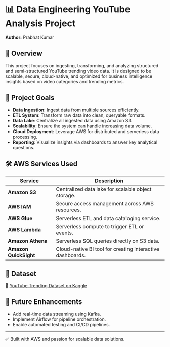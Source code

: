# 📊 Data Engineering YouTube Analysis Project

**Author:** Prabhat Kumar

## 🧭 Overview

This project focuses on ingesting, transforming, and analyzing structured and semi-structured YouTube trending video data. It is designed to be scalable, secure, cloud-native, and optimized for business intelligence insights based on video categories and trending metrics.

## 🎯 Project Goals

- **Data Ingestion**: Ingest data from multiple sources efficiently.
- **ETL System**: Transform raw data into clean, queryable formats.
- **Data Lake**: Centralize all ingested data using Amazon S3.
- **Scalability**: Ensure the system can handle increasing data volume.
- **Cloud Deployment**: Leverage AWS for distributed and serverless data processing.
- **Reporting**: Visualize insights via dashboards to answer key analytical questions.

## 🛠️ AWS Services Used

| Service        | Description                                                                 |
|----------------|-----------------------------------------------------------------------------|
| **Amazon S3**  | Centralized data lake for scalable object storage.                         |
| **AWS IAM**    | Secure access management across AWS resources.                             |
| **AWS Glue**   | Serverless ETL and data cataloging service.                                |
| **AWS Lambda** | Serverless compute to trigger ETL or events.                               |
| **Amazon Athena** | Serverless SQL queries directly on S3 data.                           |
| **Amazon QuickSight** | Cloud-native BI tool for creating interactive dashboards.     |

## 📂 Dataset

📎 [YouTube Trending Dataset on Kaggle](https://www.kaggle.com/datasets/datasnaek/youtube-new)

## 📌 Future Enhancements

- Add real-time data streaming using Kafka.
- Implement Airflow for pipeline orchestration.
- Enable automated testing and CI/CD pipelines.

---

✅ Built with AWS and passion for scalable data solutions.
